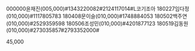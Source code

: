 000000윤재진(005,000)#1343220082#2124117014#L코기조아
180227임다정(010,000)#1117805783
180408문이슬(010,000)#1748884053
180502백주연(010,000)#2529359598
180506조성민(010,000)#4201877123
180519김동원(010,000)#273035857#2793352000#

45,000
